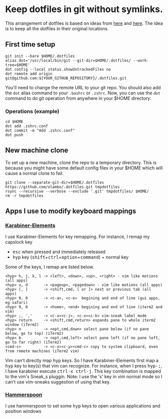 # Keep dotfiles in git without symlinks.

This arrangement of dotfiles is based on ideas from [here](https://news.ycombinator.com/item?id=11070797) and [here](https://github.com/anandpiyer/.dotfiles/tree/master/.dotfiles). The idea is to keep all the dotfiles in their original locations.

## First time setup
```
git init --bare $HOME/.dotfiles
alias dot='/usr/local/bin/git --git-dir=$HOME/.dotfiles/ --work-tree=$HOME'
dot config --local status.showUntrackedFiles no
dot remote add origin git@github.com:${YOUR_GITHUB_REPOSITORY}/.dotfiles.git
```
You'll need to change the remote URL to your git repo. You should also add the `dot` alias command to your `.bashrc` or  `.zshrc`. Now, you can use the `dot` command to do git operation from anywhere in your $HOME directory:

### Operations (example)
```
cd $HOME
dot add .zshrc.conf
dot commit -m "Add .zshrc.conf"
dot push
```
## New machine clone
To set up a new machine, clone the repo to a temporary directory. This is because you might have some default config files in your $HOME which will cause a normal clone to fail.
```
git clone --separate-git-dir=$HOME/.dotfiles https://github.com/olambo/.dotfiles.git tmpdotfiles
rsync --recursive --verbose --exclude '.git' tmpdotfiles/ $HOME/
rm -r tmpdotfiles
```
## Apps I use to modify keyboard mappings

### [Karabiner-Elements](https://pqrs.org/osx/karabiner/)
I use Karabiner-Elements for key remapping. For instance, I remap my capslock key
- <kbd>esc</kbd> when pressed and immediately released
- <kbd>hyp</kbd> key (<kbd>shift</kbd>+<kbd>ctrl</kbd>+<kbd>option</kbd>+<kbd>command</kbd>) + normal key

Some of the keys, I remap are listed below.

```
<hyp> h, j, k, l -> <left>, <down>, <up>, <right> - vim like motions (all apps)
<hyp> u, d       -> <pageup>, <pagedown> - vim like motions (all apps)
<hyp> [, ]       -> <shift,cmd, [ or ]> next or previous tab (all apps)
<hyp> 9, 0       -> <c-a>, <c-e>  begining and end of line (gui apps, eg safari) 
<hyp> 9, 0       -> <home>, <end> begining and end of line (iterm2 and vim)
<hyp> ;, ','     -> <c-x><c-j>, <c-x><c-k> vim-sneak label mode 
<hyp> return     -> <shift,cmd,return> expands pane to whole iterm2 window (iTerm2) 
<hyp> n          -> <opt,cmd,down> select pane below (if no pane below, go to top) (iTerm2) 
<hyp> b          -> <opt,cmd,left> select pane left (if no pane left, go to far right) (iTerm2) 
<cmd-c>          -> <c-x><c-y><cmd-c> copy to system clipboard, even from remote machines (iTerm2 vim)
```
Vim can't directly map <kbd>hyp</kbd> keys. So I have Karabiner-Elements first map a <kbd>hyp</kbd> key to key(s) that vim can recognize.
For instance, when I press <kbd>hyp-;</kbd>, I have karabiner execute <kbd>ctrl-x ctrl-j</kbd>. This key combination is mapped to the vim's Sneak_s pluggin. 
Note: I use the 's' key in vim normal mode so I can't use vim-sneaks suggestion of using that key.

### [Hammerspoon](https://www.hammerspoon.org)
I use hammerspoon to set some <kbd>hyp</kbd> keys to open various applications and position windows

